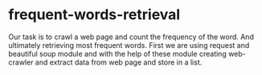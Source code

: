 # frequent-words-retrieval
Our task is to crawl a web page and count the frequency of the word. And ultimately retrieving most frequent words.  First we are using request and beautiful soup module and with the help of these module creating web-crawler and extract data from web page and store in a list.
